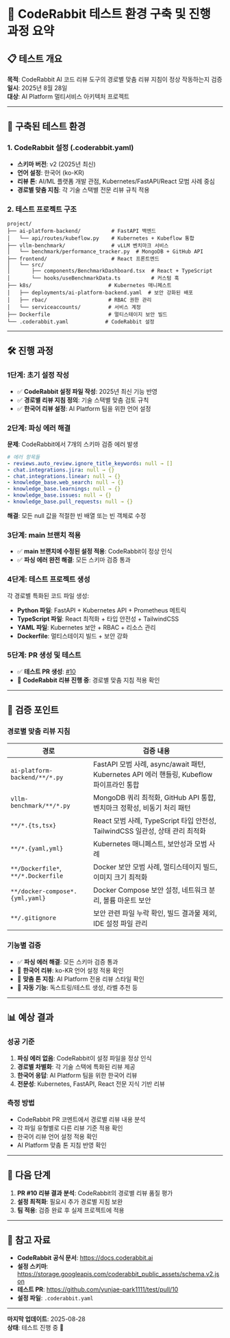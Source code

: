 # 🧪 CodeRabbit 테스트 환경 구축 및 진행 과정 요약

## 📋 테스트 개요

**목적**: CodeRabbit AI 코드 리뷰 도구의 경로별 맞춤 리뷰 지침이 정상 작동하는지 검증  
**일시**: 2025년 8월 28일  
**대상**: AI Platform 멀티서비스 아키텍처 프로젝트  

---

## 🔧 구축된 테스트 환경

### 1. CodeRabbit 설정 (.coderabbit.yaml)
- **스키마 버전**: v2 (2025년 최신)
- **언어 설정**: 한국어 (ko-KR)
- **리뷰 톤**: AI/ML 플랫폼 개발 관점, Kubernetes/FastAPI/React 모범 사례 중심
- **경로별 맞춤 지침**: 각 기술 스택별 전문 리뷰 규칙 적용

### 2. 테스트 프로젝트 구조
```
project/
├── ai-platform-backend/          # FastAPI 백엔드
│   └── api/routes/kubeflow.py    # Kubernetes + Kubeflow 통합
├── vllm-benchmark/               # vLLM 벤치마크 서비스  
│   └── benchmark/performance_tracker.py  # MongoDB + GitHub API
├── frontend/                     # React 프론트엔드
│   └── src/
│       ├── components/BenchmarkDashboard.tsx  # React + TypeScript
│       └── hooks/useBenchmarkData.ts          # 커스텀 훅
├── k8s/                         # Kubernetes 매니페스트
│   ├── deployments/ai-platform-backend.yaml  # 보안 강화된 배포
│   ├── rbac/                    # RBAC 권한 관리
│   └── serviceaccounts/         # 서비스 계정
├── Dockerfile                   # 멀티스테이지 보안 빌드
└── .coderabbit.yaml            # CodeRabbit 설정
```

---

## 🛠️ 진행 과정

### 1단계: 초기 설정 작성
- ✅ **CodeRabbit 설정 파일 작성**: 2025년 최신 기능 반영
- ✅ **경로별 리뷰 지침 정의**: 기술 스택별 맞춤 검토 규칙
- ✅ **한국어 리뷰 설정**: AI Platform 팀을 위한 언어 설정

### 2단계: 파싱 에러 해결
**문제**: CodeRabbit에서 7개의 스키마 검증 에러 발생
```yaml
# 에러 항목들
- reviews.auto_review.ignore_title_keywords: null → []
- chat.integrations.jira: null → {}
- chat.integrations.linear: null → {}
- knowledge_base.web_search: null → {}
- knowledge_base.learnings: null → {}
- knowledge_base.issues: null → {}
- knowledge_base.pull_requests: null → {}
```

**해결**: 모든 null 값을 적절한 빈 배열 또는 빈 객체로 수정

### 3단계: main 브랜치 적용
- ✅ **main 브랜치에 수정된 설정 적용**: CodeRabbit이 정상 인식
- ✅ **파싱 에러 완전 해결**: 모든 스키마 검증 통과

### 4단계: 테스트 프로젝트 생성
각 경로별 특화된 코드 파일 생성:
- **Python 파일**: FastAPI + Kubernetes API + Prometheus 메트릭
- **TypeScript 파일**: React 최적화 + 타입 안전성 + TailwindCSS
- **YAML 파일**: Kubernetes 보안 + RBAC + 리소스 관리
- **Dockerfile**: 멀티스테이지 빌드 + 보안 강화

### 5단계: PR 생성 및 테스트
- ✅ **테스트 PR 생성**: [#10](https://github.com/yunjae-park1111/test/pull/10)
- 🔄 **CodeRabbit 리뷰 진행 중**: 경로별 맞춤 지침 적용 확인

---

## 🎯 검증 포인트

### 경로별 맞춤 리뷰 지침
| 경로 | 검증 내용 |
|------|-----------|
| `ai-platform-backend/**/*.py` | FastAPI 모범 사례, async/await 패턴, Kubernetes API 에러 핸들링, Kubeflow 파이프라인 통합 |
| `vllm-benchmark/**/*.py` | MongoDB 쿼리 최적화, GitHub API 통합, 벤치마크 정확성, 비동기 처리 패턴 |
| `**/*.{ts,tsx}` | React 모범 사례, TypeScript 타입 안전성, TailwindCSS 일관성, 상태 관리 최적화 |
| `**/*.{yaml,yml}` | Kubernetes 매니페스트, 보안성과 모범 사례 |
| `**/Dockerfile*`, `**/*.Dockerfile` | Docker 보안 모범 사례, 멀티스테이지 빌드, 이미지 크기 최적화 |
| `**/docker-compose*.{yml,yaml}` | Docker Compose 보안 설정, 네트워크 분리, 볼륨 마운트 보안 |
| `**/.gitignore` | 보안 관련 파일 누락 확인, 빌드 결과물 제외, IDE 설정 파일 관리 |

### 기능별 검증
- ✅ **파싱 에러 해결**: 모든 스키마 검증 통과
- 🔄 **한국어 리뷰**: ko-KR 언어 설정 적용 확인
- 🔄 **맞춤 톤 지침**: AI Platform 전용 리뷰 스타일 확인
- 🔄 **자동 기능**: 독스트링/테스트 생성, 라벨 추천 등

---

## 📊 예상 결과

### 성공 기준
1. **파싱 에러 없음**: CodeRabbit이 설정 파일을 정상 인식
2. **경로별 차별화**: 각 기술 스택에 특화된 리뷰 제공
3. **한국어 응답**: AI Platform 팀을 위한 한국어 리뷰
4. **전문성**: Kubernetes, FastAPI, React 전문 지식 기반 리뷰

### 측정 방법
- CodeRabbit PR 코멘트에서 경로별 리뷰 내용 분석
- 각 파일 유형별로 다른 리뷰 기준 적용 확인
- 한국어 리뷰 언어 설정 적용 확인
- AI Platform 맞춤 톤 지침 반영 확인

---

## 🚀 다음 단계

1. **PR #10 리뷰 결과 분석**: CodeRabbit의 경로별 리뷰 품질 평가
2. **설정 최적화**: 필요시 추가 경로별 지침 보완
3. **팀 적용**: 검증 완료 후 실제 프로젝트에 적용

---

## 📝 참고 자료

- **CodeRabbit 공식 문서**: https://docs.coderabbit.ai
- **설정 스키마**: https://storage.googleapis.com/coderabbit_public_assets/schema.v2.json
- **테스트 PR**: https://github.com/yunjae-park1111/test/pull/10
- **설정 파일**: `.coderabbit.yaml`

---

**마지막 업데이트**: 2025-08-28  
**상태**: 테스트 진행 중 🔄
